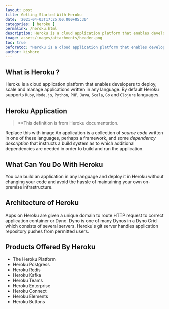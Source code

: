 ```yaml
---
layout: post
title: Getting Started With Heroku
date: '2021-04-03T17:25:00.000+05:30'
categories: [ heroku ]
permalink: /heroku.html
description: Heroku is a cloud application platform that enables developers to deploy, scale and manage applications written in any language. By default Heroku supports `Ruby`, `Node.js`, `Python`, `PHP`, `Java`, `Scala`, `Go` and `Clojure` languages.
image: assets/images/attachments/header.png
toc: true
beforetoc: "Heroku is a cloud application platform that enables developers to deploy, scale and manage applications written in any language. By default Heroku supports `Ruby`, `Node.js`, `Python`, `PHP`, `Java`, `Scala`, `Go` and `Clojure` languages."
author: kishore
---
```


## What is Heroku ?

Heroku is a cloud application platform that enables developers to deploy, scale and manage applications written in any language. By default Heroku supports `Ruby`, `Node.js`, `Python`, `PHP`, `Java`, `Scala`, `Go` and `Clojure` languages.

## Heroku Application

> **This definition is from Heroku documentation.

Replace this with image
An application is a collection of _source code_ written in one of these languages, perhaps a framework, and some _dependency description_ that instructs a build system as to which additional dependencies are needed in order to build and run the application.

## What Can You Do With Heroku

You can build an application in any language and deploy it in Heroku without changing your code and avoid the hassle of maintaining your own on-premise infrastructure.

## Architecture of Heroku

Apps on Heroku are given a unique domain to route HTTP request to correct application container or Dyno. Dyno is one of many Dynos in a Dyno Grid which consists of several servers. Heroku's git server handles application repository pushes from permitted users.

## Products Offered By Heroku

* The Heroku Platform
* Heroku Postgress
* Heroku Redis
* Heroku Kafka
* Heroku Teams
* Heroku Enterprise
* Heroku Connect
* Heroku Elements
* Heroku Buttons
